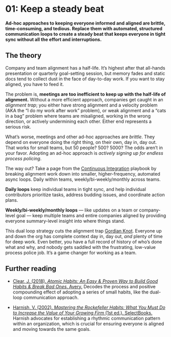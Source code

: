 # 01: Keep a steady beat

**Ad-hoc approaches to keeping everyone informed and aligned are brittle, time-consuming, and tedious. Replace them with automated, structured communication loops to create a steady beat that keeps everyone in tight sync without all the effort and interruptions.**

## The theory

Company and team alignment has a half-life. It’s highest after that all-hands presentation or quarterly goal-setting session, but memory fades and static docs tend to collect dust in the face of day-to-day work. If you want to stay aligned, you have to feed it.

The problem is, **meetings are too inefficient to keep up with the half-life of alignment.** Without a more efficient approach, companies get caught in an *alignment trap*; you either have strong alignment and a velocity problem (AKA the “I do my work after work” problem), or weak alignment and a “cats in a bag” problem where teams are misaligned, working in the wrong direction, or actively undermining each other. Either end represents a serious risk.

What’s worse, meetings and other ad-hoc approaches are *brittle*. They depend on everyone doing the right thing, on their own, day in, day out. That works for small teams, but 50 people? 500? 5000? The odds aren’t in your favor. Adopting an ad-hoc approach is *actively signing up for endless process policing*.

The way out? Take a page from the [Continuous Integration](https://en.wikipedia.org/wiki/Continuous_integration) playbook by breaking alignment work down into smaller, higher-frequency, automated async loops. Daily within teams, weekly/bi-weekly/monthly across teams.

**Daily loops** keep individual teams in tight sync, and help individual contributors prioritize tasks, address budding issues, and coordinate action plans.

**Weekly/bi-weekly/monthly loops** — like updates on a team or company-level goal — keep multiple teams and entire companies aligned by providing everyone summary-level insight into where things stand.

This dual loop strategy cuts the alignment trap [Gordian Knot](https://en.wikipedia.org/wiki/Gordian_Knot). Everyone up and down the org has complete context day in, day out, *and* plenty of time for deep work. Even better, you have a full record of history of who’s done what and why, and nobody gets saddled with the frustrating, low-value process police job. It’s a game changer for working as a team.

## Further reading

- [Clear, J. (2018). _Atomic Habits: An Easy & Proven Way to Build Good Habits & Break Bad Ones_. Avery.](https://lccn.loc.gov/2018377469) Decodes the process and positive compounding effect of adopting a series of small habits, like the dual-loop communication approach.

- [Harnish, V. (2002). _Mastering the Rockefeller Habits: What You Must Do to Increase the Value of Your Growing Firm_ (1st ed.). SelectBooks.](https://lccn.loc.gov/2002510089)
Harnish advocates for establishing a rhythmic communication pattern within an organization, which is crucial for ensuring everyone is aligned and moving towards the same goals.
